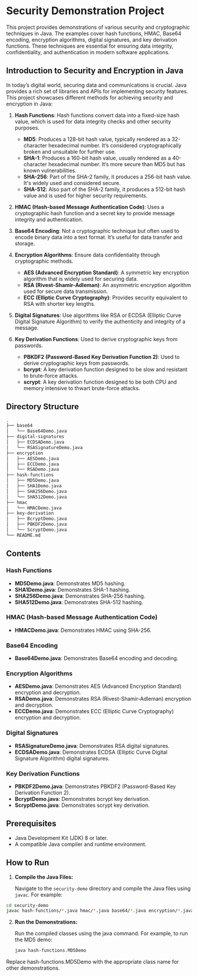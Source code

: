 # Security Demonstration Project

This project provides demonstrations of various security and cryptographic techniques in Java. The examples cover hash functions, HMAC, Base64 encoding, encryption algorithms, digital signatures, and key derivation functions. These techniques are essential for ensuring data integrity, confidentiality, and authentication in modern software applications.

## Introduction to Security and Encryption in Java

In today’s digital world, securing data and communications is crucial. Java provides a rich set of libraries and APIs for implementing security features. This project showcases different methods for achieving security and encryption in Java:

1. **Hash Functions**: Hash functions convert data into a fixed-size hash value, which is used for data integrity checks and other security purposes.
   - **MD5**: Produces a 128-bit hash value, typically rendered as a 32-character hexadecimal number. It’s considered cryptographically broken and unsuitable for further use.
   - **SHA-1**: Produces a 160-bit hash value, usually rendered as a 40-character hexadecimal number. It’s more secure than MD5 but has known vulnerabilities.
   - **SHA-256**: Part of the SHA-2 family, it produces a 256-bit hash value. It's widely used and considered secure.
   - **SHA-512**: Also part of the SHA-2 family, it produces a 512-bit hash value and is used for higher security requirements.

2. **HMAC (Hash-based Message Authentication Code)**: Uses a cryptographic hash function and a secret key to provide message integrity and authentication.

3. **Base64 Encoding**: Not a cryptographic technique but often used to encode binary data into a text format. It’s useful for data transfer and storage.

4. **Encryption Algorithms**: Ensure data confidentiality through cryptographic methods.
   - **AES (Advanced Encryption Standard)**: A symmetric key encryption algorithm that is widely used for securing data.
   - **RSA (Rivest-Shamir-Adleman)**: An asymmetric encryption algorithm used for secure data transmission.
   - **ECC (Elliptic Curve Cryptography)**: Provides security equivalent to RSA with shorter key lengths.

5. **Digital Signatures**: Use algorithms like RSA or ECDSA (Elliptic Curve Digital Signature Algorithm) to verify the authenticity and integrity of a message.

6. **Key Derivation Functions**: Used to derive cryptographic keys from passwords.
   - **PBKDF2 (Password-Based Key Derivation Function 2)**: Used to derive cryptographic keys from passwords.
   - **bcrypt**: A key derivation function designed to be slow and resistant to brute-force attacks.
   - **scrypt**: A key derivation function designed to be both CPU and memory intensive to thwart brute-force attacks.

## Directory Structure

```bash
.
├── base64
│   └── Base64Demo.java
├── digital-signatures
│   ├── ECDSADemo.java
│   └── RSASignatureDemo.java
├── encryption
│   ├── AESDemo.java
│   ├── ECCDemo.java
│   └── RSADemo.java
├── hash-functions
│   ├── MD5Demo.java
│   ├── SHA1Demo.java
│   ├── SHA256Demo.java
│   └── SHA512Demo.java
├── hmac
│   └── HMACDemo.java
├── key-derivation
│   ├── BcryptDemo.java
│   ├── PBKDF2Demo.java
│   └── ScryptDemo.java
└── README.md
```

## Contents

### Hash Functions

- **MD5Demo.java**: Demonstrates MD5 hashing.
- **SHA1Demo.java**: Demonstrates SHA-1 hashing.
- **SHA256Demo.java**: Demonstrates SHA-256 hashing.
- **SHA512Demo.java**: Demonstrates SHA-512 hashing.

### HMAC (Hash-based Message Authentication Code)

- **HMACDemo.java**: Demonstrates HMAC using SHA-256.

### Base64 Encoding

- **Base64Demo.java**: Demonstrates Base64 encoding and decoding.

### Encryption Algorithms

- **AESDemo.java**: Demonstrates AES (Advanced Encryption Standard) encryption and decryption.
- **RSADemo.java**: Demonstrates RSA (Rivest-Shamir-Adleman) encryption and decryption.
- **ECCDemo.java**: Demonstrates ECC (Elliptic Curve Cryptography) encryption and decryption.

### Digital Signatures

- **RSASignatureDemo.java**: Demonstrates RSA digital signatures.
- **ECDSADemo.java**: Demonstrates ECDSA (Elliptic Curve Digital Signature Algorithm) digital signatures.

### Key Derivation Functions

- **PBKDF2Demo.java**: Demonstrates PBKDF2 (Password-Based Key Derivation Function 2).
- **BcryptDemo.java**: Demonstrates bcrypt key derivation.
- **ScryptDemo.java**: Demonstrates scrypt key derivation.

## Prerequisites

- Java Development Kit (JDK) 8 or later.
- A compatible Java compiler and runtime environment.

## How to Run

1. **Compile the Java Files:**

   Navigate to the `security-demo` directory and compile the Java files using `javac`. For example:

```bash
cd security-demo
javac hash-functions/*.java hmac/*.java base64/*.java encryption/*.java digital-signatures/*.java key-derivation/*.java
```

2. **Run the Demonstrations:**

    Run the compiled classes using the java command. For example, to run the MD5 demo:
    ```bash
    java hash-functions.MD5Demo
    ```
Replace hash-functions.MD5Demo with the appropriate class name for other demonstrations.